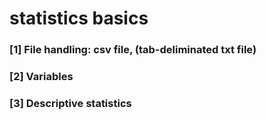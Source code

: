 # statistics basics

### [1] File handling: csv file, (tab-deliminated txt file)
### [2] Variables
### [3] Descriptive statistics
